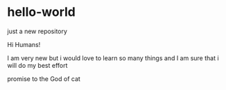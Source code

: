 # hello-world
just a new repository

Hi Humans!

I am very new but i would love to learn so many things
and I am sure that i will do my best effort

promise to the God of cat
